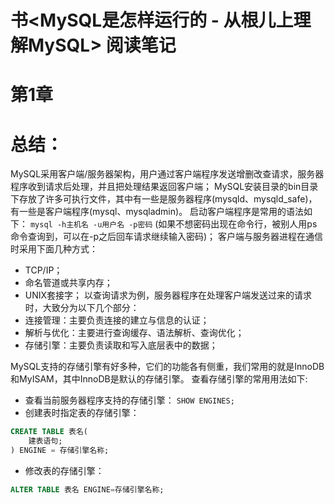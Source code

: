# 书<MySQL是怎样运行的 - 从根儿上理解MySQL> 阅读笔记

第1章
===

总结：
===
MySQL采用客户端/服务器架构，用户通过客户端程序发送增删改查请求，服务器程序收到请求后处理，并且把处理结果返回客户端；
MySQL安装目录的bin目录下存放了许多可执行文件，其中有一些是服务器程序(mysqld、mysqld_safe)，有一些是客户端程序(mysql、mysqladmin)。
启动客户端程序是常用的语法如下：
`mysql -h主机名 -u用户名 -p密码`
(如果不想密码出现在命令行，被别人用ps命令查询到，可以在-p之后回车请求继续输入密码)；
客户端与服务器进程在通信时采用下面几种方式：
- TCP/IP；
- 命名管道或共享内存；
- UNIX套接字；
以查询请求为例，服务器程序在处理客户端发送过来的请求时，大致分为以下几个部分：
- 连接管理：主要负责连接的建立与信息的认证；
- 解析与优化：主要进行查询缓存、语法解析、查询优化；
- 存储引擎：主要负责读取和写入底层表中的数据；

MySQL支持的存储引擎有好多种，它们的功能各有侧重，我们常用的就是InnoDB和MyISAM，其中InnoDB是默认的存储引擎。
查看存储引擎的常用用法如下:
* 查看当前服务器程序支持的存储引擎：
`SHOW ENGINES;`
* 创建表时指定表的存储引擎：
```sql
CREATE TABLE 表名(
    建表语句;
) ENGINE = 存储引擎名称;
```
* 修改表的存储引擎：
```sql
ALTER TABLE 表名 ENGINE=存储引擎名称;
```
